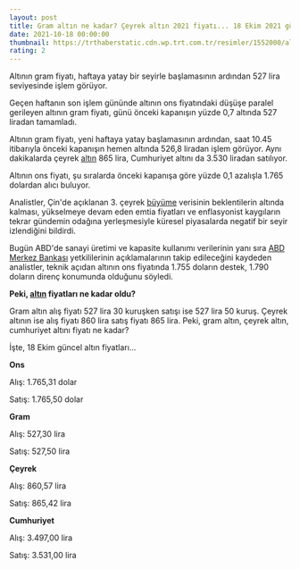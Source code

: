 ```yaml
--- 
layout: post
title: Gram altın ne kadar? Çeyrek altın 2021 fiyatı... 18 Ekim 2021 güncel altın fiyatları...
date: 2021-10-18 00:00:00
thumbnail: https://trthaberstatic.cdn.wp.trt.com.tr/resimler/1552000/altin-aa-1553624.jpg
rating: 2
---
```

<p>
	Altının gram fiyatı, haftaya yatay bir seyirle başlamasının ardından 527 lira seviyesinde işlem görüyor.</p>
<p>
	Geçen haftanın son işlem gününde altının ons fiyatındaki düşüşe paralel gerileyen altının gram fiyatı, günü önceki kapanışın yüzde 0,7 altında 527 liradan tamamladı.</p>
<p>
	Altının gram fiyatı, yeni haftaya yatay başlamasının ardından, saat 10.45 itibarıyla önceki kapanışın hemen altında 526,8 liradan işlem görüyor. Aynı dakikalarda çeyrek <a href="https://www.trthaber.com/etiket/altin/" target="_blank">altın</a> 865 lira, Cumhuriyet altını da 3.530 liradan satılıyor.</p>
<p>
	Altının ons fiyatı, şu sıralarda önceki kapanışa göre yüzde 0,1 azalışla 1.765 dolardan alıcı buluyor.</p>
<p>
	Analistler, Çin'de açıklanan 3. çeyrek <a href="https://www.trthaber.com/etiket/buyume/" target="_blank">büyüme</a> verisinin beklentilerin altında kalması, yükselmeye devam eden emtia fiyatları ve enflasyonist kaygıların tekrar gündemin odağına yerleşmesiyle küresel piyasalarda negatif bir seyir izlendiğini bildirdi.</p>
<p>
	Bugün ABD'de sanayi üretimi ve kapasite kullanımı verilerinin yanı sıra <a href="https://www.trthaber.com/etiket/abd/" target="_blank">ABD</a> <a href="https://www.trthaber.com/etiket/merkez-bankasi/" target="_blank">Merkez Bankası</a> yetkililerinin açıklamalarının takip edileceğini kaydeden analistler, teknik açıdan altının ons fiyatında 1.755 doların destek, 1.790 doların direnç konumunda olduğunu söyledi.</p>
<p>
	<strong>Peki, <a href="https://www.trthaber.com/etiket/altin/" target="_blank">altın</a> fiyatları ne kadar oldu?</strong></p>
<p>
	Gram altın alış fiyatı 527 lira 30 kuruşken satışı ise 527 lira 50 kuruş. Çeyrek altının ise alış fiyatı 860 lira satış fiyatı 865 lira. Peki, gram altın, çeyrek altın, cumhuriyet altını fiyatı ne kadar?</p>
<p>
	İşte, 18 Ekim güncel altın fiyatları…</p>
<p>
	<strong>Ons</strong></p>
<p>
	Alış: 1.765,31 dolar</p>
<p>
	Satış: 1.765,50 dolar</p>
<p>
	<strong>Gram</strong></p>
<p>
	Alış: 527,30 lira</p>
<p>
	Satış: 527,50 lira</p>
<p>
	<strong>Çeyrek</strong></p>
<p>
	Alış: 860,57 lira</p>
<p>
	Satış: 865,42 lira</p>
<p>
	<strong>Cumhuriyet</strong></p>
<p>
	Alış: 3.497,00 lira</p>
<p>
	Satış: 3.531,00 lira</p>